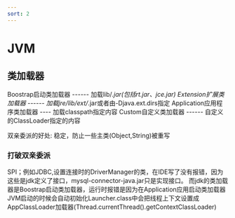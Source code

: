```yaml
---
sort: 2
---
```


# JVM

## 类加载器

Boostrap启动类加载器   ------ 加载lib/*.jar(包括rt.jar、jce.jar)
Extension扩展类加载器  ------ 加载jre/lib/ext/*.jar或者由-Djava.ext.dirs指定
Application应用程序类加载器 ---- 加载classpath指定内容
Custom自定义类加载器 ------ 自定义的ClassLoader指定的内容

双亲委派的好处: 稳定，防止一些主类(Object,String)被重写

### 打破双亲委派

SPI；例如JDBC,设置连接时的DriverManager的类，在IDE写了没有报错，因为这些是jdk定义了接口，mysql-connector-java.jar只是实现接口。
而jdk的类加载器是Boostrap启动类加载器，运行时报错是因为在Application应用启动类加载器
JVM启动的时候会自动初始化Launcher.class中会把线程上下文设置成AppClassLoader加载器(Thread.currentThread().getContextClassLoader)
